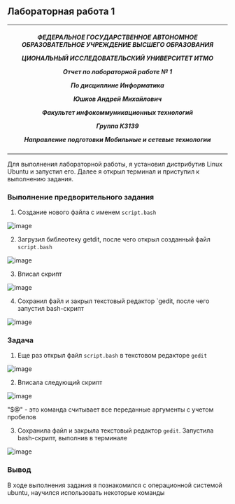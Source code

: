 ## Лабораторная работа 1
***

<h5 align="center">ФЕДЕРАЛЬНОЕ ГОСУДАРСТВЕННОЕ АВТОНОМНОЕ ОБРАЗОВАТЕЛЬНОЕ УЧРЕЖДЕНИЕ ВЫСШЕГО ОБРАЗОВАНИЯ

ЦИОНАЛЬНЫЙ ИССЛЕДОВАТЕЛЬСКИЙ УНИВЕРСИТЕТ ИТМО



Отчет по лабораторной работе № 1

По дисциплине Информатика

Юшков Андрей Михайлович

Факультет инфокоммуникационных технологий

Группа К3139

Направление подготовки Мобильные и сетевые технологии</h5>

***

Для выполнения лабораторной работы, я установил дистрибутив Linux Ubuntu и запустил его. Далее я открыл терминал и приступил к выполнению задания.

### Выполнение предворительного задания
1. Создание нового файла с именем `script.bash`

![image](https://github.com/user-attachments/assets/2f993dad-22f4-4f12-a36d-528b55144da5)


2. Загрузил библеотеку getdit, после чего открыл созданный файл `script.bash` 

![image](https://github.com/user-attachments/assets/e723c396-3354-4267-87a7-1f4913a75f5a)


3. Вписал скрипт

![image](https://github.com/user-attachments/assets/e14c333d-dda5-4da5-b689-01b17949476d)


4. Сохранил файл и закрыл текстовый редактор `gedit, после чего запустил bash-скрипт

![image](https://github.com/user-attachments/assets/d1e4aa6d-d2a5-46e3-b4d2-c8d492271921)




### Задача

1. Еще раз открыл файл `script.bash` в текстовом редакторе `gedit`

![image](https://github.com/user-attachments/assets/e723c396-3354-4267-87a7-1f4913a75f5a)

2. Вписала следующий скрипт

![image](https://github.com/user-attachments/assets/88fdd791-69d2-465f-98ba-e1bf975d34c9)


"$@" - это команда считывает все переданные аргументы с учетом пробелов

3. Сохранила файл и закрыла текстовый редактор `gedit`. Запустила bash-скрипт, выполнив в терминале

![image](https://github.com/user-attachments/assets/66a62f9a-a08c-4a8d-b158-c9e34e9b69f0)


### Вывод
В ходе выполнения задания я познакомился с операционной системой ubuntu, научился использовать некоторые команды
